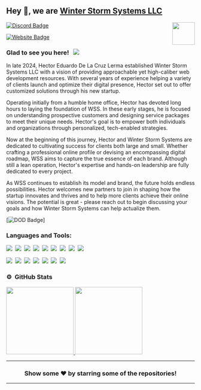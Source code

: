 ## Hey 👋, we are [Winter Storm Systems LLC](https://winterstormsystems.com)

<img align="right" height="60" width="60" alt="" src="https://winterstormsystems.com/img/logo.png"/>

[![Discord Badge](https://img.shields.io/badge/-Discord-0e76a8?style=flat-square&logo=Discord&logoColor=white)](https://discord.gg/Qm8N7vC4U8)
<!--[![YouTube Badge](https://img.shields.io/badge/-YouTube-e02828?style=flat-square&logo=YouTube&logoColor=white)](https://hambl.in/youtube)-->
[![Website Badge](https://img.shields.io/badge/Website-3b5998?style=flat-square&logo=google-chrome&logoColor=white)](https://winterstormsystems.com)
<!--[![Twitter Badge](https://img.shields.io/badge/-Twitter-00acee?style=flat-square&logo=Twitter&logoColor=white)](https://hambl.in/twitter)
[![GitHub Badge](https://img.shields.io/badge/-GitHub-ffffff?style=flat-square&logo=Github&logoColor=black)](https://hambl.in/github)-->

### Glad to see you here! &nbsp; ![](https://komarev.com/ghpvc/?username=JakeHamblin&label=Views&color=blue&style=plastic) 

In late 2024, Hector Eduardo De La Cruz Lerma established Winter Storm Systems LLC with a vision of providing approachable yet high-caliber web development resources. With several years of experience helping a variety of clients launch and optimize their digital presence, Hector set out to offer customized solutions through his new startup.

Operating initially from a humble home office, Hector has devoted long hours to laying the foundation of WSS. In these early stages, he is focused on understanding prospective customers and designing service packages to meet their unique needs. Hector's goal is to empower both individuals and organizations through personalized, tech-enabled strategies.

Now at the beginning of this journey, Hector and Winter Storm Systems are dedicated to cultivating success for clients both large and small. Whether crafting a professional online profile or devising an encompassing digital roadmap, WSS aims to capture the true essence of each brand. Although still a lean operation, Hector's expertise and hands-on leadership are fully dedicated to every project.

As WSS continues to establish its model and brand, the future holds endless possibilities. Hector welcomes new partners to join in shaping how the startup innovates and thrives and to help more clients achieve their online visions. The potential is great - please reach out to begin discussing your goals and how Winter Storm Systems can help actualize them.


[![DOD Badge](https://img.shields.io/endpoint?label=Team&logo=Winter%20Systems&logoColor=%234D83DE&style=for-the-badge&url=https%3A%2F%2Fwinter-system.com%2F)]

### Languages and Tools:

![](https://img.shields.io/badge/PHP-43853D?style=for-the-badge&logo=PHP&logoColor=white)&nbsp;
![](https://img.shields.io/badge/JavaScript-F7DF1E?style=for-the-badge&logo=javascript&logoColor=black)&nbsp;
![](https://img.shields.io/badge/Python-43853D?style=for-the-badge&logo=Python&logoColor=white)&nbsp;
![](https://img.shields.io/badge/C++-005085?style=for-the-badge&logo=cplusplus&logoColor=white)&nbsp;
![](https://img.shields.io/badge/Java-orange?style=for-the-badge&logo=java&logoColor=white)&nbsp;
![](https://img.shields.io/badge/HTML-E34F26?style=for-the-badge&logo=html5&logoColor=white)&nbsp;
![](https://img.shields.io/badge/CSS-1572B6?style=for-the-badge&logo=css3&logoColor=white)&nbsp;
![](https://img.shields.io/badge/MySQL-00000F?style=for-the-badge&logo=mysql&logoColor=white)&nbsp;
![](https://img.shields.io/badge/Markdown-000000?style=for-the-badge&logo=markdown&logoColor=white)&nbsp;

![](https://img.shields.io/badge/Windows-0078D6?style=for-the-badge&logo=windows&logoColor=white)&nbsp;
![](https://img.shields.io/badge/Linux-d94100?style=for-the-badge&logo=linux&logoColor=white)&nbsp;
![](https://img.shields.io/badge/Discord-7289DA?style=for-the-badge&logo=discord&logoColor=white)&nbsp;
![](https://img.shields.io/badge/PayPal-00457C?style=for-the-badge&logo=paypal&logoColor=white)&nbsp;
![](https://img.shields.io/badge/Spotify-1ED760?&style=for-the-badge&logo=spotify&logoColor=white)&nbsp;
![](https://img.shields.io/badge/GitHub-100000?style=for-the-badge&logo=github&logoColor=white)&nbsp;
![](https://img.shields.io/badge/Steam-000000?style=for-the-badge&logo=steam&logoColor=white)&nbsp;

### ⚙️ &nbsp;GitHub Stats

<p align="left">
<a href="https://github.com/JakeHamblin">
  <img height="180em" src="https://github-readme-stats-eight-theta.vercel.app/api?username=JakeHamblin&show_icons=true&theme=react&include_all_commits=true&count_private=true"/>
  <img height="180em" src="https://github-readme-stats-eight-theta.vercel.app/api/top-langs/?username=JakeHamblin&layout=compact&langs_count=8&theme=react"/>
</a>
</p>

---

<h3 align=center>Show some ❤️ by starring some of the repositories!</h3>

---
